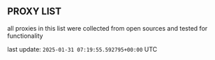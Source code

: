 ## PROXY LIST

all proxies in this list were collected from open sources and tested for functionality

last update: `2025-01-31 07:19:55.592795+00:00` UTC